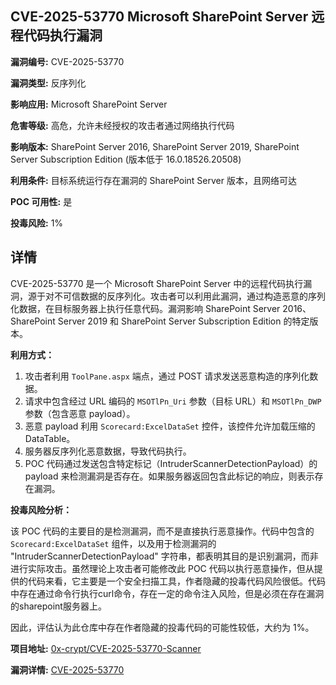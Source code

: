 ## CVE-2025-53770 Microsoft SharePoint Server 远程代码执行漏洞

**漏洞编号:** CVE-2025-53770

**漏洞类型:** 反序列化

**影响应用:** Microsoft SharePoint Server

**危害等级:** 高危，允许未经授权的攻击者通过网络执行代码

**影响版本:** SharePoint Server 2016, SharePoint Server 2019, SharePoint Server Subscription Edition (版本低于 16.0.18526.20508)

**利用条件:** 目标系统运行存在漏洞的 SharePoint Server 版本，且网络可达

**POC 可用性:** 是

**投毒风险:** 1%

## 详情

CVE-2025-53770 是一个 Microsoft SharePoint Server 中的远程代码执行漏洞，源于对不可信数据的反序列化。攻击者可以利用此漏洞，通过构造恶意的序列化数据，在目标服务器上执行任意代码。漏洞影响 SharePoint Server 2016、SharePoint Server 2019 和 SharePoint Server Subscription Edition 的特定版本。

**利用方式：**

1.  攻击者利用 `ToolPane.aspx` 端点，通过 POST 请求发送恶意构造的序列化数据。
2.  请求中包含经过 URL 编码的 `MSOTlPn_Uri` 参数（目标 URL）和 `MSOTlPn_DWP` 参数（包含恶意 payload）。
3.  恶意 payload 利用 `Scorecard:ExcelDataSet` 控件，该控件允许加载压缩的 DataTable。
4.  服务器反序列化恶意数据，导致代码执行。
5.  POC 代码通过发送包含特定标记（IntruderScannerDetectionPayload）的 payload 来检测漏洞是否存在。如果服务器返回包含此标记的响应，则表示存在漏洞。

**投毒风险分析：**

该 POC 代码的主要目的是检测漏洞，而不是直接执行恶意操作。代码中包含的 `Scorecard:ExcelDataSet` 组件，以及用于检测漏洞的 "IntruderScannerDetectionPayload" 字符串，都表明其目的是识别漏洞，而非进行实际攻击。虽然理论上攻击者可能修改此 POC 代码以执行恶意操作，但从提供的代码来看，它主要是一个安全扫描工具，作者隐藏的投毒代码风险很低。代码中存在通过命令行执行curl命令，存在一定的命令注入风险，但是必须在存在漏洞的sharepoint服务器上。

因此，评估认为此仓库中存在作者隐藏的投毒代码的可能性较低，大约为 1%。

**项目地址:** [0x-crypt/CVE-2025-53770-Scanner](https://github.com/0x-crypt/CVE-2025-53770-Scanner)

**漏洞详情:** [CVE-2025-53770](https://nvd.nist.gov/vuln/detail/CVE-2025-53770)